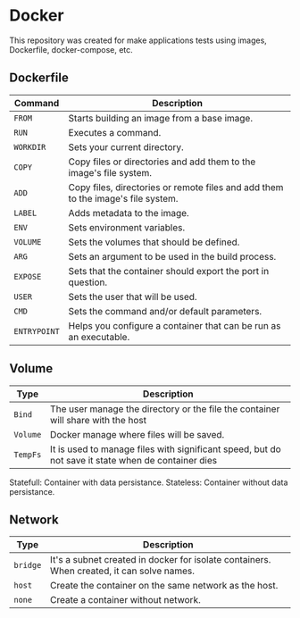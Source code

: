 # Docker

This repository was created for make applications tests using images, Dockerfile, docker-compose, etc.

## Dockerfile

| **Command** | **Description** |
|-----------|-------------|
| `FROM` | Starts building an image from a base image. |
| `RUN` | Executes a command. |
| `WORKDIR` | Sets your current directory. |
| `COPY` | Copy files or directories and add them to the image's file system. |
| `ADD` | Copy files, directories or remote files and add them to the image's file system. |
| `LABEL` | Adds metadata to the image. |
| `ENV` | Sets environment variables. |
| `VOLUME` | Sets the volumes that should be defined. |
| `ARG` | Sets an argument to be used in the build process. |
| `EXPOSE` | Sets that the container should export the port in question. |
| `USER` | Sets the user that will be used. |
| `CMD` | Sets the command and/or default parameters. |
| `ENTRYPOINT` | Helps you configure a container that can be run as an executable. |

## Volume

| **Type** | **Description** |
|----------|----------|
| `Bind` | The user manage the directory or the file the container will share with the host |
| `Volume` | Docker manage where files will be saved. |
| `TempFs` | It is used to manage files with significant speed, but do not save it state when de container dies |

Statefull: Container with data persistance.
Stateless: Container without data persistance.

## Network

| **Type** | **Description** |
|----------|----------|
| `bridge` | It's a subnet created in docker for isolate containers. When created, it can solve names. |
| `host` | Create the container on the same network as the host. |
| `none` | Create a container without network. |